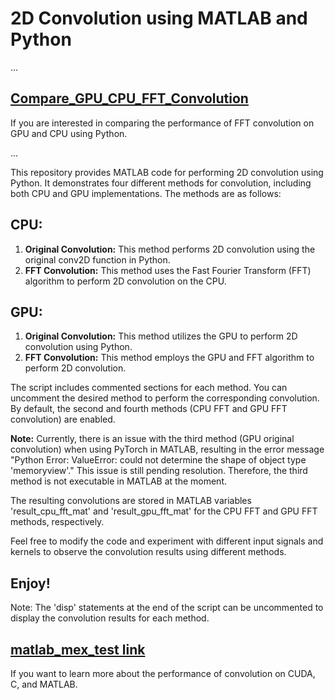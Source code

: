 # 2D Convolution using MATLAB and Python

...
## [Compare_GPU_CPU_FFT_Convolution](FFT_Convolutio-readme.md.md)
If you are interested in comparing the performance of FFT convolution on GPU and CPU using Python.

...

This repository provides MATLAB code for performing 2D convolution using Python. It demonstrates four different methods for convolution, including both CPU and GPU implementations. The methods are as follows:

## CPU:
1. **Original Convolution:** This method performs 2D convolution using the original conv2D function in Python.
2. **FFT Convolution:** This method uses the Fast Fourier Transform (FFT) algorithm to perform 2D convolution on the CPU.

## GPU:
1. **Original Convolution:** This method utilizes the GPU to perform 2D convolution using Python.
2. **FFT Convolution:** This method employs the GPU and FFT algorithm to perform 2D convolution.

The script includes commented sections for each method. You can uncomment the desired method to perform the corresponding convolution. By default, the second and fourth methods (CPU FFT and GPU FFT convolution) are enabled.

**Note:** Currently, there is an issue with the third method (GPU original convolution) when using PyTorch in MATLAB, resulting in the error message "Python Error: ValueError: could not determine the shape of object type 'memoryview'." This issue is still pending resolution. Therefore, the third method is not executable in MATLAB at the moment.

The resulting convolutions are stored in MATLAB variables 'result_cpu_fft_mat' and 'result_gpu_fft_mat' for the CPU FFT and GPU FFT methods, respectively.

Feel free to modify the code and experiment with different input signals and kernels to observe the convolution results using different methods.

## Enjoy!

Note: The 'disp' statements at the end of the script can be uncommented to display the convolution results for each method.

## [matlab_mex_test link](https://github.com/andy856996/parallel-computing-cuda/tree/main/matlab_mex_test)
If you want to learn more about the performance of convolution on CUDA, C, and MATLAB.
